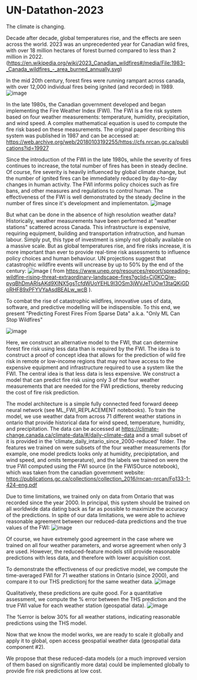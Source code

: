 # UN-Datathon-2023

The climate is changing.  

Decade after decade, global temperatures rise, and the effects are seen across the world.
2023 was an unprecedented year for Canadian wild fires, with over 18 million hectares of forest burned compared to less than 2 million in 2022.
(https://en.wikipedia.org/wiki/2023_Canadian_wildfires#/media/File:1983-_Canada_wildfires_-_area_burned_annually.svg)

In the mid 20th century, forest fires were running rampant across canada, with over 12,000 individual fires being ignited (and recorded) in 1989.
![image](https://github.com/liamhn/UN-Datathon-2023/assets/19610597/0712ae9d-841e-4e57-81da-beab5c07bb64)

In the late 1980s, the Canadian government developed and began implementing the Fire Weather Index (FWI).
The FWI is a fire risk system based on four weather measurements: temperature, humidity, precipitation, and wind speed.
A complex mathematical equation is used to compute the fire risk based on these measurements.
The original paper describing this system was published in 1987 and can be accessed at: https://web.archive.org/web/20180103192255/https://cfs.nrcan.gc.ca/publications?id=19927

Since the introduction of the FWI in the late 1980s, while the severity of fires continues to increase, the total number of fires has been in steady decline.
Of course, fire severity is heavily influenced by global climate change, but the number of ignited fires can be immediately reduced by day-to-day changes in human activity. 
The FWI informs policy choices such as fire bans, and other measures and regulations to control human.
The effectiveness of the FWI is well demonstrated by the steady decline in the number of fires since it's development and implementaton.
![image](https://github.com/liamhn/UN-Datathon-2023/assets/19610597/5c046037-bd85-4206-9888-bf1ca7adca71)



But what can be done in the absence of high resolution weather data?
Historically, weather measurements have been performed at "weather stations" scattered across Canada.
This infrastructure is expensive, requiring equipment, building and transportation infratruction, and human labour.
Simply put, this type of investment is simply not globally available on a massive scale.
But as global temperatures rise, and fire risks increase, it is more important than ever to provide real-time risk assessments to influence policy choices and human behaviour.
UN projections suggest that catastrophic wildfire events will uncrease by up to 50% by the end of the century:
![image](https://github.com/liamhn/UN-Datathon-2023/assets/19610597/8b864dbd-dd88-4873-ad73-1b6e7d0621d1)
( from https://www.unep.org/resources/report/spreading-wildfire-rising-threat-extraordinary-landscape-fires?gclid=Cj0KCQjw-pyqBhDmARIsAKd9XINX5gsTcfdWUoYEHL9I3OSm3jWVJeTUOw13taQKiGDoRHF89xPFYVYaAsdBEALw_wcB ).


To combat the rise of catastrophic wildfires, innovative uses of data, software, and predictive modelling will be indispensible.
To this end, we present  "Predicting Forest Fires From Sparse Data" a.k.a. "Only ML Can Stop Wildfires"

![image](https://github.com/liamhn/UN-Datathon-2023/assets/19610597/4b647242-3f53-4be8-973c-9c1da65c4f22)

Here, we construct an alternative model to the FWI, that can determine forest fire risk using less data than is required by the FWI.
The idea is to construct a proof of concept idea that allows for the prediction of wild fire risk in remote or low-income regions that may not have access to the expensive equipment and infrastructure required to use a system like the FWI. 
The central idea is that less data is less expensive.
We construct a model that can predict fire risk using only 3 of the four weather measurements that are needed for the FWI predictions, thereby reducing the cost of fire risk prediction.

The model architecture is a simple fully connected feed forward deeep neural network (see ML_FWI_REPLACEMENT notebooks).
To train the model, we use weather data from across 71 different weather stations in ontario that provide historical data for wind speed, temperature, humidity, and precipitation. The data can be accessed at https://climate-change.canada.ca/climate-data/#/daily-climate-data
and a small subset of it is provided in the 'climate_daily_intario_since_2000-reduced' folder. The features we trained on were subsets of the four weather measurements (for example, one model predicts looks only at humidity, precipiptation, and wind speed, and omits temperature), and the labels we trained on were the true FWI computed using the FWI source (in the FWISOurce notebook), which was taken from the canadian government website: https://publications.gc.ca/collections/collection_2016/rncan-nrcan/Fo133-1-424-eng.pdf

Due to time limitations, we trained only on data from Ontario that was recorded since the year 2000.
In principal, this system should be trained on all worldwide data dating back as far as possible to maximize the accuracy of the predictions.
In spite of our data limitations, we were able to achieve reasonable agreement between our reduced-data predictions and the true values of the FWI:
![image](https://github.com/liamhn/UN-Datathon-2023/assets/19610597/99b86a69-8e8a-4cb9-b15c-2e727ea9e7f0)

Of course, we have extremely good agreement in the case where we trained on all four weather parameters, and worse agreement when only 3 are used.
However, the reduced-feature models still provide reasonable predictions with less data, and therefore with lower acquisition cost.

To demonstrate the effectiveness of our predictive model, we compute the time-averaged FWI for 71 weather stations in Ontario (since 2000), and compare it to our THS predictionj for the same weather data.
![image](https://github.com/liamhn/UN-Datathon-2023/assets/19610597/c6259a47-8df9-43ee-922c-1f7c9d4227d2)

Qualitatively, these predictions are quite good.
For a quantitative assessment, we compute the % error between the THS prediction and the true FWI value for each weather station (geospatial data).
![image](https://github.com/liamhn/UN-Datathon-2023/assets/19610597/b0fb3f2a-def7-443d-ba4f-dd75b1416f91)

The %error is below 30% for all weather stations, indicating reasonable predictions using the THS model.

Now that we know the model works, we are ready to scale it globally and apply it to global, open access geospatial weather data (geospatial data component #2).



We propose that these reduced-data models (or a much improved version of them based on significantly more data) could be implemented globally to provide fire risk predictions at low cost.
